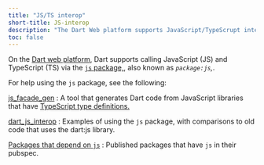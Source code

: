 ```yaml
---
title: "JS/TS interop"
short-title: JS-interop
description: "The Dart Web platform supports JavaScript/TypeScrupt integration via package:js"
toc: false
---
```


On the [Dart web platform](/platforms/), Dart supports calling
JavaScript (JS) and TypeScript (TS) via the [`js`
package,]({{site.pub-pkg}}/js), also known as _`package:js`,_.

For help using the `js` package, see the following:

[js_facade_gen](https://github.com/dart-lang/js_facade_gen)
: A tool that generates Dart code from JavaScript libraries that have
  [TypeScript type definitions.](http://definitelytyped.org/)

[dart_js_interop](https://github.com/matanlurey/dart_js_interop)
: Examples of using the `js` package,
  with comparisons to old code that uses the dart:js library.

[Packages that depend on `js`]({{site.pub}}?q=dependency%3Ajs)
: Published packages that have `js` in their pubspec.